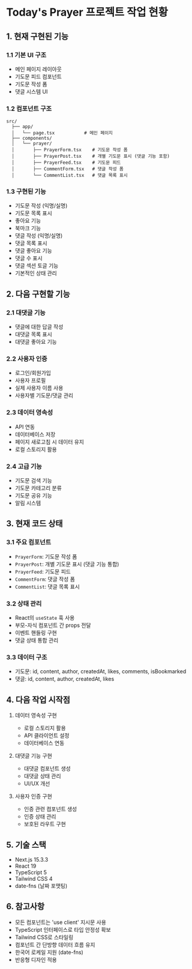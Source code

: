# Today's Prayer 프로젝트 작업 현황

## 1. 현재 구현된 기능

### 1.1 기본 UI 구조
- 메인 페이지 레이아웃
- 기도문 피드 컴포넌트
- 기도문 작성 폼
- 댓글 시스템 UI

### 1.2 컴포넌트 구조
```
src/
  ├── app/
  │   └── page.tsx           # 메인 페이지
  ├── components/
  │   └── prayer/
  │       ├── PrayerForm.tsx    # 기도문 작성 폼
  │       ├── PrayerPost.tsx    # 개별 기도문 표시 (댓글 기능 포함)
  │       ├── PrayerFeed.tsx    # 기도문 피드
  │       ├── CommentForm.tsx   # 댓글 작성 폼
  │       └── CommentList.tsx   # 댓글 목록 표시
```

### 1.3 구현된 기능
- 기도문 작성 (익명/실명)
- 기도문 목록 표시
- 좋아요 기능
- 북마크 기능
- 댓글 작성 (익명/실명)
- 댓글 목록 표시
- 댓글 좋아요 기능
- 댓글 수 표시
- 댓글 섹션 토글 기능
- 기본적인 상태 관리

## 2. 다음 구현할 기능

### 2.1 대댓글 기능
- 댓글에 대한 답글 작성
- 대댓글 목록 표시
- 대댓글 좋아요 기능

### 2.2 사용자 인증
- 로그인/회원가입
- 사용자 프로필
- 실제 사용자 이름 사용
- 사용자별 기도문/댓글 관리

### 2.3 데이터 영속성
- API 연동
- 데이터베이스 저장
- 페이지 새로고침 시 데이터 유지
- 로컬 스토리지 활용

### 2.4 고급 기능
- 기도문 검색 기능
- 기도문 카테고리 분류
- 기도문 공유 기능
- 알림 시스템

## 3. 현재 코드 상태

### 3.1 주요 컴포넌트
- `PrayerForm`: 기도문 작성 폼
- `PrayerPost`: 개별 기도문 표시 (댓글 기능 통합)
- `PrayerFeed`: 기도문 피드
- `CommentForm`: 댓글 작성 폼
- `CommentList`: 댓글 목록 표시

### 3.2 상태 관리
- React의 `useState` 훅 사용
- 부모-자식 컴포넌트 간 props 전달
- 이벤트 핸들링 구현
- 댓글 상태 통합 관리

### 3.3 데이터 구조
- 기도문: id, content, author, createdAt, likes, comments, isBookmarked
- 댓글: id, content, author, createdAt, likes

## 4. 다음 작업 시작점

1. 데이터 영속성 구현
   - 로컬 스토리지 활용
   - API 클라이언트 설정
   - 데이터베이스 연동

2. 대댓글 기능 구현
   - 대댓글 컴포넌트 생성
   - 대댓글 상태 관리
   - UI/UX 개선

3. 사용자 인증 구현
   - 인증 관련 컴포넌트 생성
   - 인증 상태 관리
   - 보호된 라우트 구현

## 5. 기술 스택

- Next.js 15.3.3
- React 19
- TypeScript 5
- Tailwind CSS 4
- date-fns (날짜 포맷팅)

## 6. 참고사항

- 모든 컴포넌트는 'use client' 지시문 사용
- TypeScript 인터페이스로 타입 안정성 확보
- Tailwind CSS로 스타일링
- 컴포넌트 간 단방향 데이터 흐름 유지
- 한국어 로케일 지원 (date-fns)
- 반응형 디자인 적용 